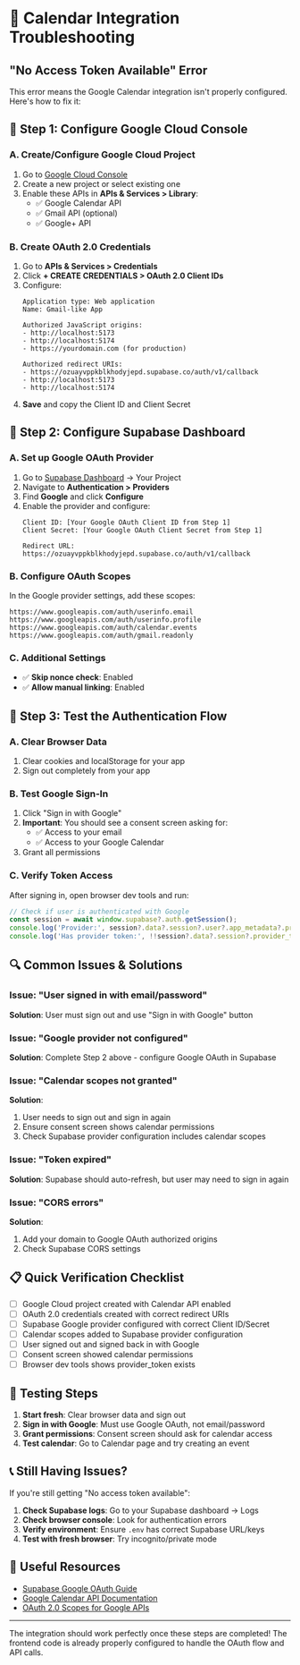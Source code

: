 # 🔧 Calendar Integration Troubleshooting

## "No Access Token Available" Error

This error means the Google Calendar integration isn't properly configured. Here's how to fix it:

## 🚨 **Step 1: Configure Google Cloud Console**

### A. Create/Configure Google Cloud Project
1. Go to [Google Cloud Console](https://console.cloud.google.com/)
2. Create a new project or select existing one
3. Enable these APIs in **APIs & Services > Library**:
   - ✅ Google Calendar API
   - ✅ Gmail API (optional)
   - ✅ Google+ API

### B. Create OAuth 2.0 Credentials
1. Go to **APIs & Services > Credentials**
2. Click **+ CREATE CREDENTIALS > OAuth 2.0 Client IDs**
3. Configure:
   ```
   Application type: Web application
   Name: Gmail-like App
   
   Authorized JavaScript origins:
   - http://localhost:5173
   - http://localhost:5174
   - https://yourdomain.com (for production)
   
   Authorized redirect URIs:
   - https://ozuayvppkblkhodyjepd.supabase.co/auth/v1/callback
   - http://localhost:5173
   - http://localhost:5174
   ```
4. **Save** and copy the Client ID and Client Secret

## 🚨 **Step 2: Configure Supabase Dashboard**

### A. Set up Google OAuth Provider
1. Go to [Supabase Dashboard](https://supabase.com/dashboard) → Your Project
2. Navigate to **Authentication > Providers**
3. Find **Google** and click **Configure**
4. Enable the provider and configure:
   ```
   Client ID: [Your Google OAuth Client ID from Step 1]
   Client Secret: [Your Google OAuth Client Secret from Step 1]
   
   Redirect URL: https://ozuayvppkblkhodyjepd.supabase.co/auth/v1/callback
   ```

### B. Configure OAuth Scopes
In the Google provider settings, add these scopes:
```
https://www.googleapis.com/auth/userinfo.email
https://www.googleapis.com/auth/userinfo.profile
https://www.googleapis.com/auth/calendar.events
https://www.googleapis.com/auth/gmail.readonly
```

### C. Additional Settings
- ✅ **Skip nonce check**: Enabled
- ✅ **Allow manual linking**: Enabled

## 🚨 **Step 3: Test the Authentication Flow**

### A. Clear Browser Data
1. Clear cookies and localStorage for your app
2. Sign out completely from your app

### B. Test Google Sign-In
1. Click "Sign in with Google" 
2. **Important**: You should see a consent screen asking for:
   - ✅ Access to your email
   - ✅ Access to your Google Calendar
3. Grant all permissions

### C. Verify Token Access
After signing in, open browser dev tools and run:
```javascript
// Check if user is authenticated with Google
const session = await window.supabase?.auth.getSession();
console.log('Provider:', session?.data?.session?.user?.app_metadata?.provider);
console.log('Has provider token:', !!session?.data?.session?.provider_token);
```

## 🔍 **Common Issues & Solutions**

### Issue: "User signed in with email/password"
**Solution**: User must sign out and use "Sign in with Google" button

### Issue: "Google provider not configured"
**Solution**: Complete Step 2 above - configure Google OAuth in Supabase

### Issue: "Calendar scopes not granted"
**Solution**: 
1. User needs to sign out and sign in again
2. Ensure consent screen shows calendar permissions
3. Check Supabase provider configuration includes calendar scopes

### Issue: "Token expired"
**Solution**: Supabase should auto-refresh, but user may need to sign in again

### Issue: "CORS errors"
**Solution**: 
1. Add your domain to Google OAuth authorized origins
2. Check Supabase CORS settings

## 📋 **Quick Verification Checklist**

- [ ] Google Cloud project created with Calendar API enabled
- [ ] OAuth 2.0 credentials created with correct redirect URIs
- [ ] Supabase Google provider configured with correct Client ID/Secret
- [ ] Calendar scopes added to Supabase provider configuration
- [ ] User signed out and signed back in with Google
- [ ] Consent screen showed calendar permissions
- [ ] Browser dev tools shows provider_token exists

## 🚀 **Testing Steps**

1. **Start fresh**: Clear browser data and sign out
2. **Sign in with Google**: Must use Google OAuth, not email/password
3. **Grant permissions**: Consent screen should ask for calendar access
4. **Test calendar**: Go to Calendar page and try creating an event

## 📞 **Still Having Issues?**

If you're still getting "No access token available":

1. **Check Supabase logs**: Go to your Supabase dashboard → Logs
2. **Check browser console**: Look for authentication errors
3. **Verify environment**: Ensure `.env` has correct Supabase URL/keys
4. **Test with fresh browser**: Try incognito/private mode

## 🔗 **Useful Resources**

- [Supabase Google OAuth Guide](https://supabase.com/docs/guides/auth/social-login/auth-google)
- [Google Calendar API Documentation](https://developers.google.com/calendar/api/guides/overview)
- [OAuth 2.0 Scopes for Google APIs](https://developers.google.com/identity/protocols/oauth2/scopes)

---

The integration should work perfectly once these steps are completed! The frontend code is already properly configured to handle the OAuth flow and API calls.
